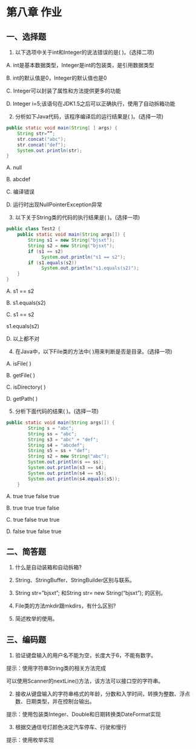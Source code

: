 # 第八章 作业

## 一、选择题

1. 以下选项中关于int和Integer的说法错误的是( )。(选择二项)

A. int是基本数据类型，Integer是int的包装类，是引用数据类型

B. int的默认值是0，Integer的默认值也是0

C. Integer可以封装了属性和方法提供更多的功能

D. Integer i=5;该语句在JDK1.5之后可以正确执行，使用了自动拆箱功能

2. 分析如下Java代码，该程序编译后的运行结果是( )。(选择一项)

```java
public static void main(String[ ] args) {
	String str=””;
	str.concat("abc");
	str.concat("def");
	System.out.println(str);
}
```

A. null

B. abcdef

C. 编译错误

D. 运行时出现NullPointerException异常

3. 以下关于String类的代码的执行结果是( )。(选择一项)

```java
public class Test2 {
    public static void main(String args[]) {
        String s1 = new String("bjsxt");
        String s2 = new String("bjsxt");
        if (s1 == s2)            
             System.out.println("s1 == s2");
        if (s1.equals(s2))        
             System.out.println("s1.equals(s2)");
    }
}
```

A. s1 == s2

B. s1.equals(s2)

C. s1 == s2

  s1.equals(s2)

D. 以上都不对

4. 在Java中，以下File类的方法中( )用来判断是否是目录。(选择一项)

A. isFile( )

B. getFile( )

C. isDirectory( )

D. getPath( )

5. 分析下面代码的结果( )。(选择一项)

```java
public static void main(String args[]) {
		String s = "abc";
		String ss = "abc";
		String s3 = "abc" + "def";
		String s4 = "abcdef";
		String s5 = ss + "def";
		String s2 = new String("abc");
		System.out.println(s == ss);
		System.out.println(s3 == s4);
		System.out.println(s4 == s5);
		System.out.println(s4.equals(s5));
	}
```

A. true true false true

B. true true true false

C. true false true true

D. false true false true

## 二、简答题

1. 什么是自动装箱和自动拆箱?

2. String、StringBuffer、StringBuilder区别与联系。

3. String str=”bjsxt”; 和String str= new String(“bjsxt”); 的区别。

4. File类的方法mkdir跟mkdirs，有什么区别?

5. 简述枚举的使用。

## 三、编码题

1. 验证键盘输入的用户名不能为空，长度大于6，不能有数字。

  提示：使用字符串String类的相关方法完成

  可以使用Scanner的nextLine()方法，该方法可以接口空的字符串。

2. 接收从键盘输入的字符串格式的年龄，分数和入学时间，转换为整数、浮点数、日期类型，并在控制台输出。

  提示：使用包装类Integer、Double和日期转换类DateFormat实现

3. 根据交通信号灯颜色决定汽车停车、行驶和慢行

  提示：使用枚举实现
